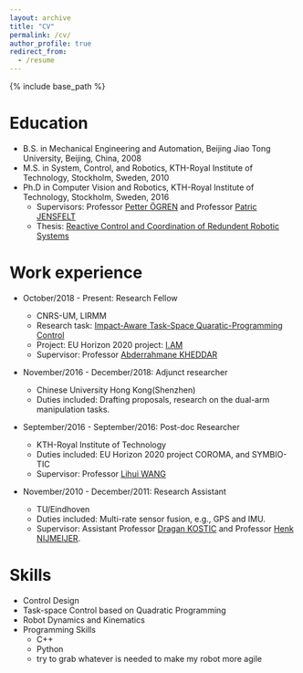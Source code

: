 ```yaml
---
layout: archive
title: "CV"
permalink: /cv/
author_profile: true
redirect_from:
  - /resume
---
```


{% include base_path %}

Education
======
* B.S. in Mechanical Engineering and Automation, Beijing Jiao Tong University, Beijing, China, 2008
* M.S. in System, Control, and Robotics, KTH-Royal Institute of Technology, Stockholm, Sweden, 2010
* Ph.D in Computer Vision and Robotics, KTH-Royal Institute of Technology, Stockholm, Sweden, 2016
  * Supervisors: Professor [Petter ÖGREN](https://www.kth.se/profile/petter) and Professor [Patric JENSFELT](https://www.kth.se/profile/patric)
  * Thesis: [Reactive Control and Coordination of Redundent Robotic Systems](http://www.diva-portal.org/smash/record.jsf?pid=diva2%3A905537&dswid=5884)

Work experience
======
* October/2018 - Present: Research Fellow
  * CNRS-UM, LIRMM
  * Research task: [Impact-Aware Task-Space Quaratic-Programming Control](https://arxiv.org/pdf/2006.01987)
  * Project: EU Horizon 2020 project: [I.AM](http://i-am-project.eu/)
  * Supervisor: Professor [Abderrahmane KHEDDAR](http://www.lirmm.fr/lirmm_eng/users/utilisateurs-lirmm/equipes/idh/abderrahmane-kheddar)

* November/2016 - December/2018: Adjunct researcher
  * Chinese University Hong Kong(Shenzhen)
  * Duties included: Drafting proposals, research on the dual-arm manipulation tasks. 
  
* September/2016 - September/2016: Post-doc Researcher
  * KTH-Royal Institute of Technology
  * Duties included: EU Horizon 2020 project COROMA, and SYMBIO-TIC
  * Supervisor: Professor [Lihui WANG](https://www.kth.se/profile/lihuiw)

* November/2010 - December/2011: Research Assistant
  * TU/Eindhoven
  * Duties included: Multi-rate sensor fusion, e.g., GPS and IMU.
  * Supervisor: Assistant Professor [Dragan KOSTIC](https://research.tue.nl/en/persons/dragan-kostic) and Professor [Henk NIJMEIJER](https://www.tue.nl/en/research/researchers/henk-nijmeijer/).
  
Skills
======
* Control Design
* Task-space Control based on Quadratic Programming
* Robot Dynamics and Kinematics
* Programming Skills
  * C++
  * Python
  * try to grab whatever is needed to make my robot more agile


